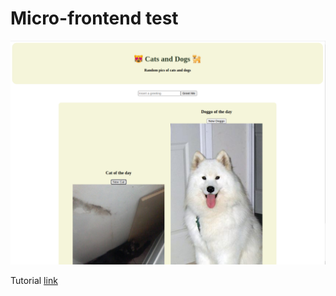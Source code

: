 # Micro-frontend test

<img src="./micro-frontend-cats-dogs.png" alt="Cats and Dogs Micro-frontend" />

Tutorial [link](https://blog.bitsrc.io/how-to-develop-microfrontends-using-react-step-by-step-guide-47ebb479cacd)